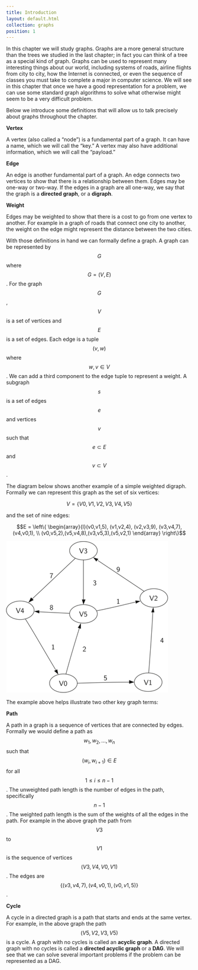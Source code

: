 ```yaml
---
title: Introduction
layout: default.html
collection: graphs
position: 1
---
```


In this chapter we will study graphs. Graphs are a more general
structure than the trees we studied in the last chapter; in fact you can
think of a tree as a special kind of graph. Graphs can be used to
represent many interesting things about our world, including systems of
roads, airline flights from city to city, how the Internet is connected,
or even the sequence of classes you must take to complete a major in
computer science. We will see in this chapter that once we have a good
representation for a problem, we can use some standard graph algorithms
to solve what otherwise might seem to be a very difficult problem.

Below we introduce some definitions that will allow us to talk precisely
about graphs throughout the chapter.

**Vertex**

A vertex (also called a “node”) is a fundamental part of a graph. It
can have a name, which we will call the “key.” A vertex may also
have additional information, which we will call the “payload.”

**Edge**

An edge is another fundamental part of a graph. An edge connects two
vertices to show that there is a relationship between them. Edges may be
one-way or two-way. If the edges in a graph are all one-way, we say that
the graph is a **directed graph**, or a **digraph**.

**Weight**

Edges may be weighted to show that there is a cost to go from one vertex
to another. For example in a graph of roads that connect one city to
another, the weight on the edge might represent the distance between the
two cities.

With those definitions in hand we can formally define a graph. A graph
can be represented by $$G$$ where $$G =(V,E)$$. For the graph $$G$$,
$$V$$ is a set of vertices and $$E$$ is a set of edges. Each edge is a
tuple $$(v,w)$$ where $$w,v \in V$$. We can add a third component to the
edge tuple to represent a weight. A subgraph $$s$$ is a set of edges
$$e$$ and vertices $$v$$ such that $$e \subset E$$ and $$v \subset V$$.

The diagram below shows another example of a simple weighted digraph.
Formally we can represent this graph as the set of six vertices:

$$V = \left\{ V0,V1,V2,V3,V4,V5 \right\}$$

and the set of nine edges:

$$E = \left\{ \begin{array}{l}(v0,v1,5), (v1,v2,4), (v2,v3,9), (v3,v4,7), (v4,v0,1), \\
             (v0,v5,2),(v5,v4,8),(v3,v5,3),(v5,v2,1)
             \end{array} \right\}$$

![A simple example of a directed graph](figures/digraph.png)

The example above helps illustrate two other key graph terms:

**Path**

A path in a graph is a sequence of vertices that are connected by edges.
Formally we would define a path as $$w_1, w_2, ..., w_n$$ such that
$$(w_i, w_{i+1}) \in E$$ for all $$1 \le i \le n-1$$. The unweighted
path length is the number of edges in the path, specifically $$n-1$$.
The weighted path length is the sum of the weights of all the edges in
the path. For example in the above graph the path from $$V3$$ to $$V1$$
is the sequence of vertices $$(V3,V4,V0,V1)$$. The edges are
$$\left\{(v3,v4,7),(v4,v0,1),(v0,v1,5) \right\}$$.

**Cycle**

A cycle in a directed graph is a path that starts and ends at the same
vertex. For example, in the above graph the path $$(V5,V2,V3,V5)$$ is a
cycle. A graph with no cycles is called an **acyclic graph**. A directed
graph with no cycles is called a **directed acyclic graph** or a
**DAG**. We will see that we can solve several important problems if the
problem can be represented as a DAG.

